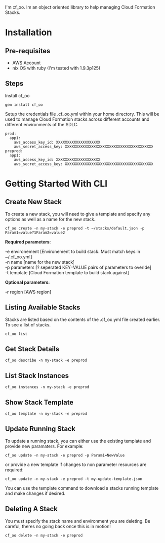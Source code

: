 I'm cf\_oo.  Im an object oriented library to help managing Cloud Formation Stacks.

Installation
============

Pre-requisites
--------------

* AWS Account
* nix OS with ruby (I'm tested with 1.9.3p125)

Steps
-----

Install cf\_oo

```
gem install cf_oo
```  

Setup the credentials file .cf_oo.yml within your home directory.  This will be used to manage Cloud Formation stacks across different accounts and different environments of the SDLC.

```
prod:
  app1:
    aws_access_key_id: XXXXXXXXXXXXXXXXXXXX
    aws_secret_access_key: XXXXXXXXXXXXXXXXXXXXXXXXXXXXXXXXXXXXXXXX
preprod:
  app1:
    aws_access_key_id: XXXXXXXXXXXXXXXXXXXX
    aws_secret_access_key: XXXXXXXXXXXXXXXXXXXXXXXXXXXXXXXXXXXXXXXX
```

Getting Started With CLI
========================

Create New Stack
----------------

To create a new stack, you will need to give a template and specify any options as well as a name for the new stack.

```
cf_oo create -n my-stack -e preprod -t ~/stacks/default.json -p Param1=value?1Param2=value2
```

**Required parameters:**

-e environement [Environement to build stack.  Must match keys in ~/.cf_oo.yml]  
-n name [name for the new stack]  
-p parameters [? seperated KEY=VALUE pairs of parameters to overide]  
-t template [Cloud Formation template to build stack against]  

**Optional parameters:**

-r region [AWS region]  

Listing Available Stacks
------------------------

Stacks are listed based on the contents of the .cf_oo.yml file created earlier.  To see a list of stacks.

```
cf_oo list
```

Get Stack Details
-----------------

```
cf_oo describe -n my-stack -e preprod
```

List Stack Instances
--------------------

```
cf_oo instances -n my-stack -e preprod
```

Show Stack Template
-------------------

```
cf_oo template -n my-stack -e preprod
```

Update Running Stack
--------------------

To update a running stack, you can either use the existing template and provide new paramaters.  For example:

```
cf_oo update -n my-stack -e preprod -p Param1=NewValue
```

or provide a new template if changes to non parameter resources are required:

```
cf_oo update -n my-stack -e preprod -t my-update-template.json
```

You can use the template command to download a stacks running template and make changes if desired.

Deleting A Stack
----------------

You must specify the stack name and environment you are deleting.  Be careful, theres no going back once this is in motion!

```
cf_oo delete -n my-stack -e preprod
```
